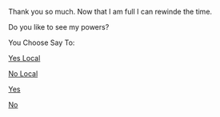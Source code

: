 Thank you so much.
Now that I am full I can rewinde the time.

Do you like to see my powers?

You Choose Say To:


[Yes Local](https://github.com/Arsacues/create-your-own-adventure/tree/english/little-me/)

[No Local](https://github.com/Arsacues/create-your-own-adventure/master/english/)

[Yes](https://github.com/udacity/create-your-own-adventure/tree/master/english/little-me/)

[No](https://github.com/udacity/create-your-own-adventure/tree/master/english/)